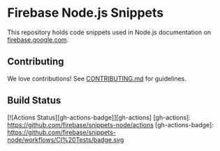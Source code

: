# Firebase Node.js Snippets

This repository holds code snippets used in Node.js documentation
on [firebase.google.com](https://firebase.google.com/docs/).

## Contributing

We love contributions! See [CONTRIBUTING.md](./CONTRIBUTING.md) for guidelines.

## Build Status

[![Actions Status][gh-actions-badge]][gh-actions]
[gh-actions]: https://github.com/firebase/snippets-node/actions
[gh-actions-badge]: https://github.com/firebase/snippets-node/workflows/CI%20Tests/badge.svg